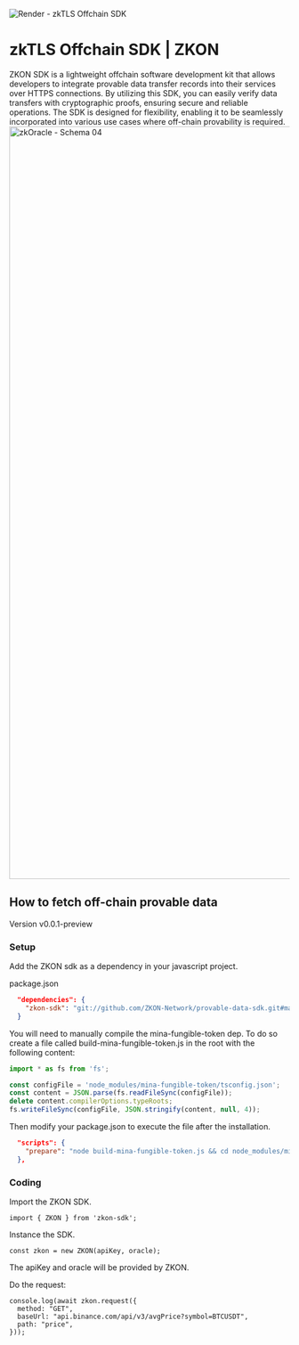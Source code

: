 ![Render - zkTLS Offchain SDK](https://github.com/user-attachments/assets/9be5c07f-d0df-45af-a814-4850f8f642b7)


# zkTLS Offchain SDK | ZKON
ZKON SDK is a lightweight offchain software development kit that allows developers to integrate provable data transfer records into their services over HTTPS connections. By utilizing this SDK, you can easily verify data transfers with cryptographic proofs, ensuring secure and reliable operations. The SDK is designed for flexibility, enabling it to be seamlessly incorporated into various use cases where off-chain provability is required.
<img width="1352" alt="zkOracle - Schema 04" src="https://github.com/user-attachments/assets/e0f3cc85-9bb3-4c8e-82f9-89ff2ac6970a">

## How to fetch off-chain provable data

Version v0.0.1-preview

### Setup


Add the ZKON sdk as a dependency in your javascript project. 


package.json

```json
  "dependencies": {
    "zkon-sdk": "git://github.com/ZKON-Network/provable-data-sdk.git#main"
  }
```


You will need to manually compile the mina-fungible-token dep. To do so create a file called build-mina-fungible-token.js in the root with the following content:

```js
import * as fs from 'fs';

const configFile = 'node_modules/mina-fungible-token/tsconfig.json';
const content = JSON.parse(fs.readFileSync(configFile));
delete content.compilerOptions.typeRoots;
fs.writeFileSync(configFile, JSON.stringify(content, null, 4));
```


Then modify your package.json to execute the file after the installation.

```json
  "scripts": {
    "prepare": "node build-mina-fungible-token.js && cd node_modules/mina-fungible-token && npm run build"
  },
```

### Coding

Import the ZKON SDK.

```tsx
import { ZKON } from 'zkon-sdk';
```

Instance the SDK.

```tsx
const zkon = new ZKON(apiKey, oracle);
```

The apiKey and oracle will be provided by ZKON.

Do the request:

```tsx
console.log(await zkon.request({
  method: "GET",
  baseUrl: "api.binance.com/api/v3/avgPrice?symbol=BTCUSDT",
  path: "price",
}));
```
